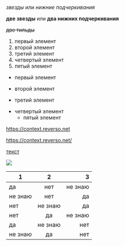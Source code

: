 *звезды* или _нижние подчеркивания_ 

**две звезды** или __два нижних подчеркивания__

~~две тильды~~

1. первый элемент
2.  второй элемент
3.  третий элемент
4.  четвертый элемент
5.  пятый элемент

+ первый элемент 
- второй элемент 
+ третий элемент 
 - четвертый элемент
   * пятый элемент 

<https://context.reverso.net>

https://context.reverso.net/

[текст](https://www.markdownguide.org)

![](http://3.bp.blogspot.com/-_DLc3qDxsNA/VenIznBsK7I/AAAAAAAAB0A/GHjI_97B364/s1600/TheFunk.jpg) 

1|2|3
 ---|:---:|---: 
да|нет|не знаю 
не знаю|нет|да 
нет|не знаю|да 
нет|да|не знаю 
да|не знаю|нет 
не знаю|да|нет
